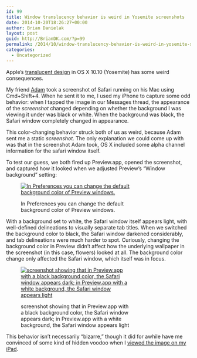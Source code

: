```yaml
---
id: 99
title: Window translucency behavior is weird in Yosemite screenshots
date: 2014-10-20T18:26:27+00:00
author: Brian Danielak
layout: post
guid: http://BrianDK.com/?p=99
permalink: /2014/10/window-translucency-behavior-is-weird-in-yosemite-screenshots/
categories:
  - Uncategorized
---
```

Apple&#8217;s [translucent design](http://www.apple.com/osx/design/) in OS X 10.10 (Yosemite) has some weird consequences.

My friend [Adam](http://alloy-d.net/) took a screenshot of Safari running on his Mac using Cmd+Shift+4. When he sent it to me, I used my iPhone to capture some odd behavior: when I tapped the image in our Messages thread, the appearance of the _screenshot_ changed depending on whether the background I was viewing it under was black or white. When the background was black, the Safari window completely changed in appearance.



This color-changing behavior struck both of us as weird, because Adam sent me a static _screenshot_. The only explanation we could come up with was that in the screenshot Adam took, OS X included some alpha channel information for the safari window itself.

To test our guess, we both fired up Preview.app, opened the screenshot, and captured how it looked when we adjusted Preview&#8217;s &#8220;Window background&#8221; setting:<figure id="attachment_103" style="width: 300px" class="wp-caption alignnone">

[<img src="http://i0.wp.com/BrianDK.com/wp-content/uploads/2014/10/Preview_app_settings-300x148.png?fit=300%2C148" alt="In Preferences you can change the default background color of Preview windows." class="size-medium wp-image-103" srcset="http://i2.wp.com/BrianDK.com/wp-content/uploads/2014/10/Preview_app_settings.png?resize=300%2C148 300w, http://i2.wp.com/BrianDK.com/wp-content/uploads/2014/10/Preview_app_settings.png?w=462 462w" sizes="(max-width: 300px) 85vw, 300px" data-recalc-dims="1" />](http://i2.wp.com/BrianDK.com/wp-content/uploads/2014/10/Preview_app_settings.png)<figcaption class="wp-caption-text">In Preferences you can change the default background color of Preview windows.</figcaption></figure> 

With a background set to white, the Safari window itself appears light, with well-defined delineations to visually separate tab titles. When we switched the background color to black, the Safari window darkened considerably, and tab delineations were much harder to spot. Curiously, changing the background color in Preview didn&#8217;t affect how the underlying wallpaper in the screenshot (in this case, flowers) looked at all. The background color change only affected the Safari window, which itself was in focus.<figure id="attachment_104" style="width: 300px" class="wp-caption alignnone">

[<img src="http://i1.wp.com/BrianDK.com/wp-content/uploads/2014/10/2014-10-20-yosemite-screenshot-translucency-300x225.jpg?fit=300%2C225" alt="screenshot showing that in Preview.app with a black background color, the Safari window appears dark; in Preview.app with a white background, the Safari window appears light" class="size-medium wp-image-104" srcset="http://i0.wp.com/BrianDK.com/wp-content/uploads/2014/10/2014-10-20-yosemite-screenshot-translucency.jpg?resize=300%2C225 300w, http://i0.wp.com/BrianDK.com/wp-content/uploads/2014/10/2014-10-20-yosemite-screenshot-translucency.jpg?w=1024 1024w" sizes="(max-width: 300px) 85vw, 300px" data-recalc-dims="1" />](http://i0.wp.com/BrianDK.com/wp-content/uploads/2014/10/2014-10-20-yosemite-screenshot-translucency.jpg)<figcaption class="wp-caption-text">screenshot showing that in Preview.app with a black background color, the Safari window appears dark; in Preview.app with a white background, the Safari window appears light</figcaption></figure> 

This behavior isn&#8217;t necessarily &#8220;bizarre,&#8221; though it did for awhile have me convinced of some kind of hidden voodoo when I [viewed the image on my iPad](https://vimeo.com/109505755).